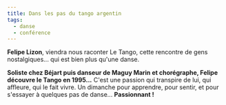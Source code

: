 ```yaml
---
title: Dans les pas du tango argentin
tags: 
  - danse
  - conférence
---
```


**Felipe Lizon**, viendra nous raconter Le Tango, cette rencontre de gens nostalgiques... qui est bien plus qu'une danse.

**Soliste chez Béjart puis danseur de Maguy Marin et chorégraphe, Felipe découvre le Tango en 1995...**
C'est une passion qui transpire de lui, qui affleure, qui le fait vivre.
Un dimanche pour apprendre, pour sentir, et pour s'essayer à quelques pas de danse...
**Passionnant !**
